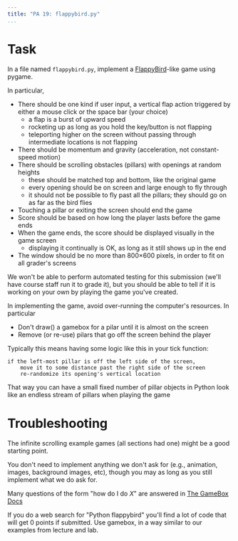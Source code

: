 ```yaml
---
title: "PA 19: flappybird.py"
...
```


# Task

In a file named `flappybird.py`, implement a [FlappyBird](https://flappybird.me/)-like game using pygame.

In particular,

-   There should be one kind if user input, a vertical flap action triggered by either a mouse click or the space bar (your choice) 
    - a flap is a burst of upward speed
    - rocketing up as long as you hold the key/button is not flapping
    - teleporting higher on the screen without passing through intermediate locations is not flapping
-   There should be momentum and gravity (acceleration, not constant-speed motion)
-   There should be scrolling obstacles (pillars) with openings at random heights
    - these should be matched top and bottom, like the original game
    - every opening should be on screen and large enough to fly through
    - it should not be possible to fly past all the pillars; they should go on as far as the bird flies
-   Touching a pillar or exiting the screen should end the game
-   Score should be based on how long the player lasts before the game ends
-   When the game ends, the score should be displayed visually in the game screen
    - displaying it continually is OK, as long as it still shows up in the end
-   The window should be no more than 800×600 pixels, in order to fit on all grader's screens

We won't be able to perform automated testing for this submission (we'll have course staff run it to grade it), but you should be able to tell if it is working on your own by playing the game you've created.

In implementing the game, avoid over-running the computer's resources.
In particular

-   Don't draw() a gamebox for a pilar until it is almost on the screen
-   Remove (or re-use) pilars that go off the screen behind the player

Typically this means having some logic like this in your tick function:

````
if the left-most pillar is off the left side of the screen,
    move it to some distance past the right side of the screen
    re-randomize its opening's vertical location
````

That way you can have a small fixed number of pillar objects in Python
look like an endless stream of pillars when playing the game


# Troubleshooting

The infinite scrolling example games (all sections had one) might be a good starting point.

You don't need to implement anything we don't ask for (e.g., animation, images, background images, etc), though you may as long as you still implement what we do ask for.

Many questions of the form "how do I do *X*" are answered in [The GameBox Docs](gamebox-summary.html)

If you do a web search for "Python flappybird" you'll find a lot of code that will get 0 points if submitted.
Use gamebox, in a way similar to our examples from lecture and lab.
